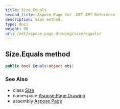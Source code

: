 ```yaml
---
title: Size.Equals
second_title: Aspose.Page for .NET API Reference
description: Size method. 
type: docs
weight: 90
url: /net/aspose.page.drawing/size/equals/
---
```

## Size.Equals method

```csharp
public bool Equals(object obj)
```

### See Also

* class [Size](../)
* namespace [Aspose.Page.Drawing](../../size/)
* assembly [Aspose.Page](../../../)


